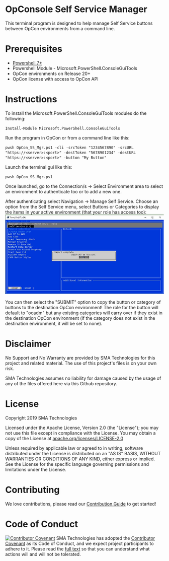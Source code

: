 # OpConsole Self Service Manager
This terminal program is designed to help manage Self Service buttons between OpCon environments from a command line.

# Prerequisites
* <a href="https://github.com/PowerShell/PowerShell/releases">Powershell 7+</a>
* Powershell Module - Microsoft.PowerShell.ConsoleGuiTools 
* OpCon environments on Release 20+
* OpCon license with access to OpCon API

# Instructions
To install the Microsoft.PowerShell.ConsoleGuiTools modules do the following:
```
Install-Module Microsoft.PowerShell.ConsoleGuiTools 
```

Run the program in OpCon or from a command line like this:
```
pwsh OpCon_SS_Mgr.ps1 -cli -srcToken "1234567890" -srcURL "https://<server>:<port>" -destToken "5678901234" -destURL "https://<server>:<port>" -button "My Button"
```

Launch the terminal gui like this:
```
pwsh OpCon_SS_Mgr.ps1
```

Once launched, go to the Connection/s -> Select Environment area to select an environment to authenticate too or to add a new one.

After authenticating select Navigation -> Manage Self Service.  Choose an option from the Self Service menu, select Buttons or Categories to display the items in your active environment (that your role has access too):
![Buttons](documentation/imgs/OpConsoleSSButtons.JPG)

You can then select the "SUBMIT" option to copy the button or category of buttons to the destination OpCon environment!  The role for the button will default to "ocadm" but any existing categories will carry over if they exist in the destination OpCon environment (if the category does not exist in the destination environment, it will be set to none).

# Disclaimer
No Support and No Warranty are provided by SMA Technologies for this project and related material. The use of this project's files is on your own risk.

SMA Technologies assumes no liability for damage caused by the usage of any of the files offered here via this Github repository.

# License
Copyright 2019 SMA Technologies

Licensed under the Apache License, Version 2.0 (the "License");
you may not use this file except in compliance with the License.
You may obtain a copy of the License at [apache.org/licenses/LICENSE-2.0](http://www.apache.org/licenses/LICENSE-2.0)

Unless required by applicable law or agreed to in writing, software
distributed under the License is distributed on an "AS IS" BASIS,
WITHOUT WARRANTIES OR CONDITIONS OF ANY KIND, either express or implied.
See the License for the specific language governing permissions and
limitations under the License.

# Contributing
We love contributions, please read our [Contribution Guide](CONTRIBUTING.md) to get started!

# Code of Conduct
[![Contributor Covenant](https://img.shields.io/badge/Contributor%20Covenant-v2.0%20adopted-ff69b4.svg)](code-of-conduct.md)
SMA Technologies has adopted the [Contributor Covenant](CODE_OF_CONDUCT.md) as its Code of Conduct, and we expect project participants to adhere to it. Please read the [full text](CODE_OF_CONDUCT.md) so that you can understand what actions will and will not be tolerated.
